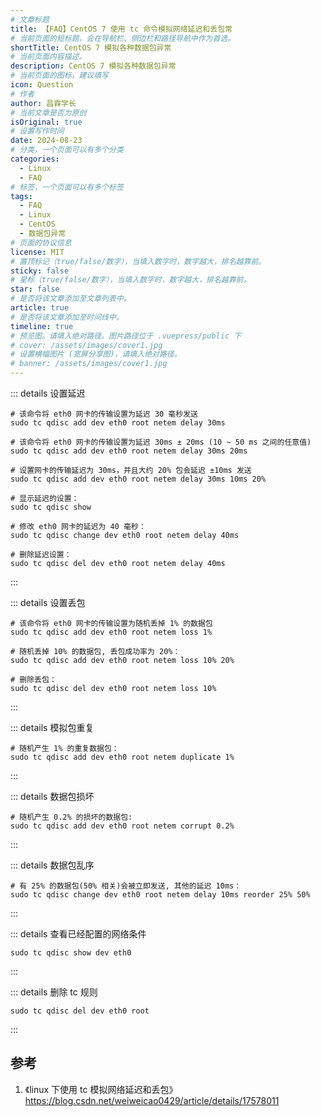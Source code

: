 ```yaml
---
# 文章标题
title: 【FAQ】CentOS 7 使用 tc 命令模拟网络延迟和丢包常
# 当前页面的短标题，会在导航栏、侧边栏和路径导航中作为首选。
shortTitle: CentOS 7 模拟各种数据包异常
# 当前页面内容描述。
description: CentOS 7 模拟各种数据包异常
# 当前页面的图标，建议填写
icon: Question
# 作者
author: 昌霖学长
# 当前文章是否为原创
isOriginal: true
# 设置写作时间
date: 2024-08-23
# 分类，一个页面可以有多个分类
categories: 
  - Linux
  - FAQ
# 标签，一个页面可以有多个标签
tags: 
  - FAQ
  - Linux
  - CentOS
  - 数据包异常
# 页面的协议信息
license: MIT 
# 置顶标记（true/false/数字），当填入数字时，数字越大，排名越靠前。
sticky: false
# 星标（true/false/数字），当填入数字时，数字越大，排名越靠前。
star: false
# 是否将该文章添加至文章列表中。
article: true
# 是否将该文章添加至时间线中。
timeline: true
# 预览图。请填入绝对路径。图片路径位于 .vuepress/public 下
# cover: /assets/images/cover1.jpg
# 设置横幅图片 (宽屏分享图)，请填入绝对路径。
# banner: /assets/images/cover1.jpg
---
```


::: details 设置延迟

```shell
# 该命令将 eth0 网卡的传输设置为延迟 30 毫秒发送 
sudo tc qdisc add dev eth0 root netem delay 30ms

# 该命令将 eth0 网卡的传输设置为延迟 30ms ± 20ms (10 ~ 50 ms 之间的任意值) 
sudo tc qdisc add dev eth0 root netem delay 30ms 20ms 

# 设置网卡的传输延迟为 30ms，并且大约 20% 包会延迟 ±10ms 发送 
sudo tc qdisc add dev eth0 root netem delay 30ms 10ms 20% 

# 显示延迟的设置： 
sudo tc qdisc show 

# 修改 eth0 网卡的延迟为 40 毫秒： 
sudo tc qdisc change dev eth0 root netem delay 40ms 

# 删除延迟设置： 
sudo tc qdisc del dev eth0 root netem delay 40ms
```

:::

::: details 设置丢包

```shell
# 该命令将 eth0 网卡的传输设置为随机丢掉 1% 的数据包 
sudo tc qdisc add dev eth0 root netem loss 1% 

# 随机丢掉 10% 的数据包, 丢包成功率为 20%： 
sudo tc qdisc add dev eth0 root netem loss 10% 20% 

# 删除丢包： 
sudo tc qdisc del dev eth0 root netem loss 10%
```

:::

::: details 模拟包重复

```shell
# 随机产生 1% 的重复数据包： 
sudo tc qdisc add dev eth0 root netem duplicate 1%
```

:::

::: details 数据包损坏

```shell
# 随机产生 0.2% 的损坏的数据包: 
sudo tc qdisc add dev eth0 root netem corrupt 0.2%
```

:::

::: details 数据包乱序

```shell
# 有 25% 的数据包(50% 相关)会被立即发送, 其他的延迟 10ms： 
sudo tc qdisc change dev eth0 root netem delay 10ms reorder 25% 50%
```

:::

::: details 查看已经配置的网络条件

```shell
sudo tc qdisc show dev eth0
```

:::

::: details 删除 tc 规则

```shell
sudo tc qdisc del dev eth0 root
```

:::

## 参考

1. 《linux 下使用 tc 模拟网络延迟和丢包》 <https://blog.csdn.net/weiweicao0429/article/details/17578011>
